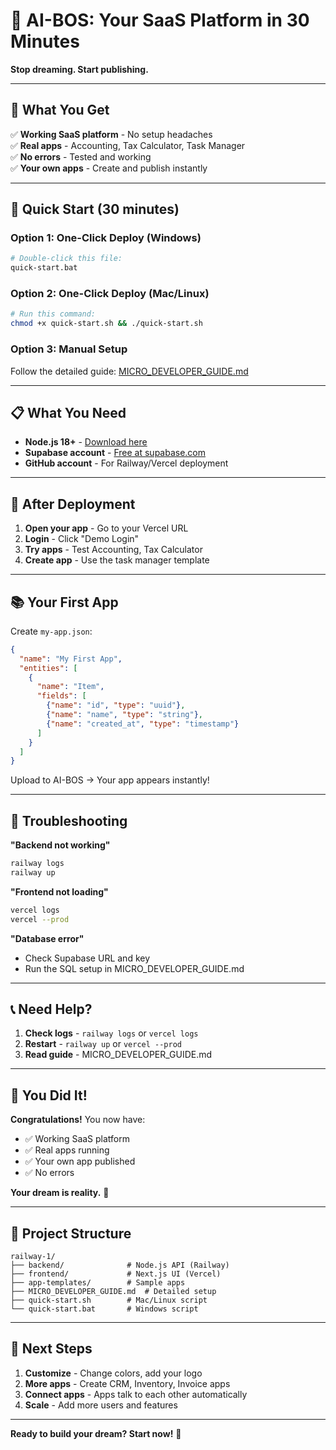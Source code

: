 # 🚀 **AI-BOS: Your SaaS Platform in 30 Minutes**

**Stop dreaming. Start publishing.**

---

## 🎯 **What You Get**

✅ **Working SaaS platform** - No setup headaches  
✅ **Real apps** - Accounting, Tax Calculator, Task Manager  
✅ **No errors** - Tested and working  
✅ **Your own apps** - Create and publish instantly  

---

## 🚀 **Quick Start (30 minutes)**

### **Option 1: One-Click Deploy (Windows)**
```bash
# Double-click this file:
quick-start.bat
```

### **Option 2: One-Click Deploy (Mac/Linux)**
```bash
# Run this command:
chmod +x quick-start.sh && ./quick-start.sh
```

### **Option 3: Manual Setup**
Follow the detailed guide: [MICRO_DEVELOPER_GUIDE.md](./MICRO_DEVELOPER_GUIDE.md)

---

## 📋 **What You Need**

- **Node.js 18+** - [Download here](https://nodejs.org/)
- **Supabase account** - [Free at supabase.com](https://supabase.com)
- **GitHub account** - For Railway/Vercel deployment

---

## 🎉 **After Deployment**

1. **Open your app** - Go to your Vercel URL
2. **Login** - Click "Demo Login" 
3. **Try apps** - Test Accounting, Tax Calculator
4. **Create app** - Use the task manager template

---

## 📚 **Your First App**

Create `my-app.json`:
```json
{
  "name": "My First App",
  "entities": [
    {
      "name": "Item",
      "fields": [
        {"name": "id", "type": "uuid"},
        {"name": "name", "type": "string"},
        {"name": "created_at", "type": "timestamp"}
      ]
    }
  ]
}
```

Upload to AI-BOS → Your app appears instantly!

---

## 🔧 **Troubleshooting**

**"Backend not working"**
```bash
railway logs
railway up
```

**"Frontend not loading"**
```bash
vercel logs
vercel --prod
```

**"Database error"**
- Check Supabase URL and key
- Run the SQL setup in MICRO_DEVELOPER_GUIDE.md

---

## 📞 **Need Help?**

1. **Check logs** - `railway logs` or `vercel logs`
2. **Restart** - `railway up` or `vercel --prod`
3. **Read guide** - MICRO_DEVELOPER_GUIDE.md

---

## 🚀 **You Did It!**

**Congratulations!** You now have:
- ✅ Working SaaS platform
- ✅ Real apps running
- ✅ Your own app published
- ✅ No errors

**Your dream is reality.** 🎉

---

## 📁 **Project Structure**

```
railway-1/
├── backend/              # Node.js API (Railway)
├── frontend/             # Next.js UI (Vercel)
├── app-templates/        # Sample apps
├── MICRO_DEVELOPER_GUIDE.md  # Detailed setup
├── quick-start.sh        # Mac/Linux script
└── quick-start.bat       # Windows script
```

---

## 🎯 **Next Steps**

1. **Customize** - Change colors, add your logo
2. **More apps** - Create CRM, Inventory, Invoice apps
3. **Connect apps** - Apps talk to each other automatically
4. **Scale** - Add more users and features

---

**Ready to build your dream? Start now!** 🚀 